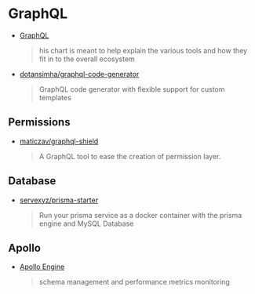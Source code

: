 # GraphQL

- [GraphQL ](https://www.graphqlstack.com/)

  > his chart is meant to help explain the various tools and how they fit in to the overall ecosystem

- [dotansimha/graphql-code-generator](https://github.com/dotansimha/graphql-code-generator)
  > GraphQL code generator with flexible support for custom templates

## Permissions

- [maticzav/graphql-shield](https://github.com/maticzav/graphql-shield)
  > A GraphQL tool to ease the creation of permission layer.

## Database

- [servexyz/prisma-starter](https://github.com/servexyz/prisma-starter)

  > Run your prisma service as a docker container with the prisma engine and MySQL Database

## Apollo

- [Apollo Engine](https://engine.apollographql.com)

  > schema management and performance metrics monitoring
